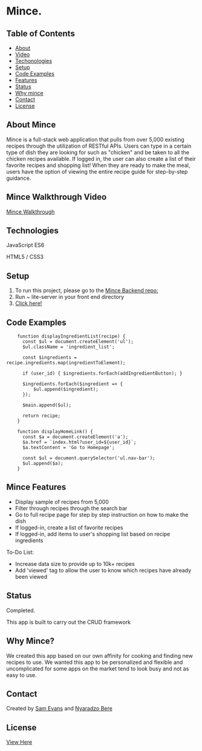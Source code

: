 # Mince. 


## Table of Contents
* [About](#about-mince)
* [Video](#mince-walkthrough-video)
* [Techonologies](#technologies)
* [Setup](#setup)
* [Code Examples](#code-examples)
* [Features](#mince-features)
* [Status](#status)
* [Why mince](#why-mince)
* [Contact](#contact)
* [License](#license)

## About Mince
Mince is a full-stack web application that pulls from over 5,000 existing recipes through the utilization of RESTful APIs. Users can type in a certain type of dish they are looking for such as "chicken" and be taken to all the chicken recipes available. If logged in, the user can also create a list of their favorite recipes and shopping list! When they are ready to make the meal, users have the option of viewing the entire recipe guide for step-by-step guidance.


## Mince Walkthrough Video
[Mince Walkthrough](https://youtu.be/ZKes0aGDM6A)

## Technologies
JavaScript ES6

HTML5 / CSS3

## Setup

1. To run this project, please go to the [Mince Backend repo:](https://github.com/NyaradzoUBere/mince-backend)
1. Run ~ lite-server in your front end directory
1. [Click here!](http://localhost:3001)

## Code Examples

```
    function displayIngredientList(recipe) {
      const $ul = document.createElement('ul');
      $ul.className = 'ingredient_list';
      
      const $ingredients = recipe.ingredients.map(ingredientToElement);

      if (user_id) { $ingredients.forEach(addIngredientButton); }
      
      $ingredients.forEach($ingredient => {
          $ul.append($ingredient);
      });
      
      $main.append($ul);

      return recipe;
    }
```
```
    function displayHomeLink() {
      const $a = document.createElement('a');
      $a.href = `index.html?user_id=${user_id}`;
      $a.textContent = 'Go to Homepage';

      const $ul = document.querySelector('ul.nav-bar');
      $ul.append($a); 
    }
```
## Mince Features
* Display sample of recipes from 5,000
* Filter through recipes through the search bar
* Go to full recipe page for step by step instruction on how to make the dish
* If logged-in, create a list of favorite recipes
* If logged-in, add items to user's shopping list based on recipe ingredients


To-Do List:
* Increase data size to provide up to 10k+ recipes
* Add 'viewed' tag to allow the user to know which recipes have already been viewed

## Status
Completed.

This app is built to carry out the CRUD framework

## Why Mince?
We created this app based on our own affinity for cooking and finding new recipes to use. We wanted this app to be personalized and flexible and uncomplicated for some apps on the market tend to look busy and not as easy to use.

## Contact
Created by [Sam Evans](https://www.linkedin.com/in/evansst/) and [Nyaradzo Bere](http://www.linkedin.com/in/nyaradzo-bere)

## License
[View Here](License.txt)